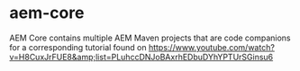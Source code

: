 # aem-core
AEM Core contains multiple AEM Maven projects that are code companions for a corresponding tutorial found on https://www.youtube.com/watch?v=H8CuxJrFUE8&amp;list=PLuhccDNJoBAxrhEDbuDYhYPTUrSGinsu6
